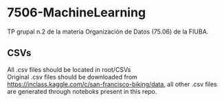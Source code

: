 # 7506-MachineLearning
TP grupal n.2 de la materia Organización de Datos (75.06) de la FIUBA. 

## CSVs
All .csv files should be located in root/CSVs<br>
Original .csv files should be downloaded from https://inclass.kaggle.com/c/san-francisco-biking/data, all other .csv files are generated through noteboks present in this repo.
